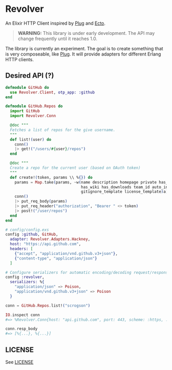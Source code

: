 Revolver
========

An Elixir HTTP Client inspired by [Plug] and [Ecto].

> **WARNING:** This library is under early development. The API may change
> frequently until it reaches 1.0.

The library is currently an experiment. The goal is to create something that is
very composeable, like [Plug]. It will provide adapters for different Erlang
HTTP clients.

## Desired API (?)

```elixir
defmodule GitHub do
  use Revolver.Client, otp_app: :github
end

defmodule GitHub.Repos do
  import GitHub
  import Revolver.Conn

  @doc """
  Fetches a list of repos for the give username.
  """
  def list!(user) do
    conn()
    |> get!("/users/#{user}/repos")
  end

  @doc """
  Create a repo for the current user (based on OAuth token)
  """
  def create!(token, params \\ %{}) do
    params = Map.take(params, ~w(name description homepage private has_issues
                                 has_wiki has_downloads team_id auto_init
                                 gitignore_template license_template)a)
    conn()
    |> put_req_body(params)
    |> put_req_header("authorization", "Bearer " <> token)
    |> post!("/user/repos")
  end
end

# config/config.exs
config :github, GitHub,
  adapter: Revolver.Adapters.Hackney,
  host: "https://api.github.com",
  headers: [
    {"accept", "application/vnd.github.v3+json"},
    {"content-type", "application/json"}
  ]

# Configure serializers for automatic encoding/decoding request/response bodies
config :revolver,
  serializers: %{
    "application/json" => Poison,
    "application/vnd.github.v3+json" => Poison
  }

conn = GitHub.Repos.list!("scrogson")

IO.inspect conn
#=> %Revolver.Conn{host: "api.github.com", port: 443, scheme: :https, ...}

conn.resp_body
#=> [%{...}, %{...}]
```

## LICENSE

See [LICENSE]

[Plug]: https://github.com/elixir-lang/plug
[Ecto]: https://github.com/elixir-ecto/ecto
[LICENSE]: https://github.com/scrogson/revolver/blob/master/LICENSE
